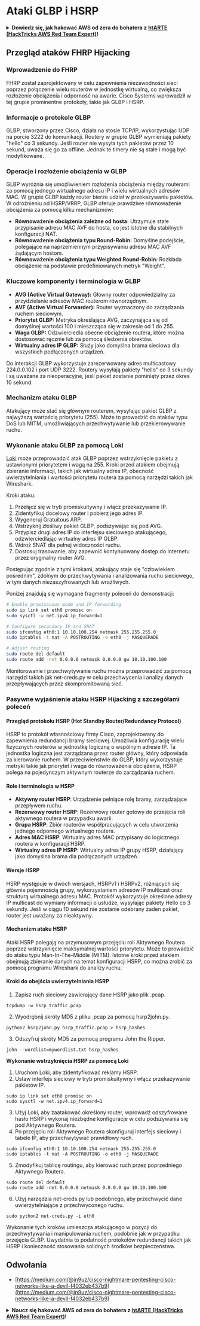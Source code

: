 # Ataki GLBP i HSRP

<details>

<summary><strong>Dowiedz się, jak hakować AWS od zera do bohatera z</strong> <a href="https://training.hacktricks.xyz/courses/arte"><strong>htARTE (HackTricks AWS Red Team Expert)</strong></a><strong>!</strong></summary>

Inne sposoby wsparcia HackTricks:

* Jeśli chcesz zobaczyć swoją **firmę reklamowaną w HackTricks** lub **pobrać HackTricks w formacie PDF**, sprawdź [**SUBSCRIPTION PLANS**](https://github.com/sponsors/carlospolop)!
* Zdobądź [**oficjalne gadżety PEASS & HackTricks**](https://peass.creator-spring.com)
* Odkryj [**Rodzinę PEASS**](https://opensea.io/collection/the-peass-family), naszą kolekcję ekskluzywnych [**NFT**](https://opensea.io/collection/the-peass-family)
* **Dołącz do** 💬 [**grupy Discord**](https://discord.gg/hRep4RUj7f) lub [**grupy telegramowej**](https://t.me/peass) lub **śledź** nas na **Twitterze** 🐦 [**@hacktricks_live**](https://twitter.com/hacktricks_live)**.**
* **Podziel się swoimi sztuczkami hakerskimi, przesyłając PR-y do** [**HackTricks**](https://github.com/carlospolop/hacktricks) i [**HackTricks Cloud**](https://github.com/carlospolop/hacktricks-cloud) github repos.

</details>


## Przegląd ataków FHRP Hijacking

### Wprowadzenie do FHRP
FHRP został zaprojektowany w celu zapewnienia niezawodności sieci poprzez połączenie wielu routerów w jednostkę wirtualną, co zwiększa rozłożenie obciążenia i odporność na awarie. Cisco Systems wprowadził w tej grupie prominentne protokoły, takie jak GLBP i HSRP.

### Informacje o protokole GLBP
GLBP, stworzony przez Cisco, działa na stosie TCP/IP, wykorzystując UDP na porcie 3222 do komunikacji. Routery w grupie GLBP wymieniają pakiety "hello" co 3 sekundy. Jeśli router nie wysyła tych pakietów przez 10 sekund, uważa się go za offline. Jednak te timery nie są stałe i mogą być modyfikowane.

### Operacje i rozłożenie obciążenia w GLBP
GLBP wyróżnia się umożliwieniem rozłożenia obciążenia między routerami za pomocą jednego wirtualnego adresu IP i wielu wirtualnych adresów MAC. W grupie GLBP każdy router bierze udział w przekazywaniu pakietów. W odróżnieniu od HSRP/VRRP, GLBP oferuje prawdziwe równoważenie obciążenia za pomocą kilku mechanizmów:

- **Równoważenie obciążenia zależne od hosta:** Utrzymuje stałe przypisanie adresu MAC AVF do hosta, co jest istotne dla stabilnych konfiguracji NAT.
- **Równoważenie obciążenia typu Round-Robin:** Domyślne podejście, polegające na naprzemiennym przypisywaniu adresu MAC AVF żądającym hostom.
- **Równoważenie obciążenia typu Weighted Round-Robin:** Rozkłada obciążenie na podstawie predefiniowanych metryk "Weight".

### Kluczowe komponenty i terminologia w GLBP
- **AVG (Active Virtual Gateway):** Główny router odpowiedzialny za przydzielanie adresów MAC routerom równorzędnym.
- **AVF (Active Virtual Forwarder):** Router wyznaczony do zarządzania ruchem sieciowym.
- **Priorytet GLBP:** Metryka określająca AVG, zaczynająca się od domyślnej wartości 100 i mieszcząca się w zakresie od 1 do 255.
- **Waga GLBP:** Odzwierciedla obecne obciążenie routera, które można dostosować ręcznie lub za pomocą śledzenia obiektów.
- **Wirtualny adres IP GLBP:** Służy jako domyślna brama sieciowa dla wszystkich podłączonych urządzeń.

Do interakcji GLBP wykorzystuje zarezerwowany adres multicastowy 224.0.0.102 i port UDP 3222. Routery wysyłają pakiety "hello" co 3 sekundy i są uważane za nieoperacyjne, jeśli pakiet zostanie pominięty przez okres 10 sekund.

### Mechanizm ataku GLBP
Atakujący może stać się głównym routerem, wysyłając pakiet GLBP z najwyższą wartością priorytetu (255). Może to prowadzić do ataków typu DoS lub MITM, umożliwiających przechwytywanie lub przekierowywanie ruchu.

### Wykonanie ataku GLBP za pomocą Loki
[Loki](https://github.com/raizo62/loki_on_kali) może przeprowadzić atak GLBP poprzez wstrzyknięcie pakietu z ustawionymi priorytetem i wagą na 255. Kroki przed atakiem obejmują zbieranie informacji, takich jak wirtualny adres IP, obecność uwierzytelniania i wartości priorytetu routera za pomocą narzędzi takich jak Wireshark.

Kroki ataku:
1. Przełącz się w tryb promiskuitywny i włącz przekazywanie IP.
2. Zidentyfikuj docelowy router i pobierz jego adres IP.
3. Wygeneruj Gratuitous ARP.
4. Wstrzyknij złośliwy pakiet GLBP, podszywając się pod AVG.
5. Przypisz drugi adres IP do interfejsu sieciowego atakującego, odzwierciedlając wirtualny adres IP GLBP.
6. Wdroż SNAT dla pełnej widoczności ruchu.
7. Dostosuj trasowanie, aby zapewnić kontynuowany dostęp do Internetu przez oryginalny router AVG.

Postępując zgodnie z tymi krokami, atakujący staje się "człowiekiem pośrednim", zdolnym do przechwytywania i analizowania ruchu sieciowego, w tym danych niezaszyfrowanych lub wrażliwych.

Poniżej znajdują się wymagane fragmenty poleceń do demonstracji:
```bash
# Enable promiscuous mode and IP forwarding
sudo ip link set eth0 promisc on
sudo sysctl -w net.ipv4.ip_forward=1

# Configure secondary IP and SNAT
sudo ifconfig eth0:1 10.10.100.254 netmask 255.255.255.0
sudo iptables -t nat -A POSTROUTING -o eth0 -j MASQUERADE

# Adjust routing
sudo route del default
sudo route add -net 0.0.0.0 netmask 0.0.0.0 gw 10.10.100.100
```
Monitorowanie i przechwytywanie ruchu można przeprowadzić za pomocą narzędzi takich jak net-creds.py w celu przechwycenia i analizy danych przepływających przez skompromitowaną sieć.

### Pasywne wyjaśnienie ataku HSRP Hijacking z szczegółami poleceń

#### Przegląd protokołu HSRP (Hot Standby Router/Redundancy Protocol)
HSRP to protokół własnościowy firmy Cisco, zaprojektowany do zapewnienia redundancji bramy sieciowej. Umożliwia konfigurację wielu fizycznych routerów w jednostkę logiczną o wspólnym adresie IP. Ta jednostka logiczna jest zarządzana przez router główny, który odpowiada za kierowanie ruchem. W przeciwieństwie do GLBP, który wykorzystuje metryki takie jak priorytet i waga do równoważenia obciążenia, HSRP polega na pojedynczym aktywnym routerze do zarządzania ruchem.

#### Role i terminologia w HSRP
- **Aktywny router HSRP**: Urządzenie pełniące rolę bramy, zarządzające przepływem ruchu.
- **Rezerwowy router HSRP**: Rezerwowy router gotowy do przejęcia roli aktywnego routera w przypadku awarii.
- **Grupa HSRP**: Zbiór routerów współpracujących w celu utworzenia jednego odpornego wirtualnego routera.
- **Adres MAC HSRP**: Wirtualny adres MAC przypisany do logicznego routera w konfiguracji HSRP.
- **Wirtualny adres IP HSRP**: Wirtualny adres IP grupy HSRP, działający jako domyślna brama dla podłączonych urządzeń.

#### Wersje HSRP
HSRP występuje w dwóch wersjach, HSRPv1 i HSRPv2, różniących się głównie pojemnością grupy, wykorzystaniem adresów IP multicast oraz strukturą wirtualnego adresu MAC. Protokół wykorzystuje określone adresy IP multicast do wymiany informacji o usłudze, wysyłając pakiety Hello co 3 sekundy. Jeśli w ciągu 10 sekund nie zostanie odebrany żaden pakiet, router jest uważany za nieaktywny.

#### Mechanizm ataku HSRP
Ataki HSRP polegają na przymusowym przejęciu roli Aktywnego Routera poprzez wstrzyknięcie maksymalnej wartości priorytetu. Może to prowadzić do ataku typu Man-In-The-Middle (MITM). Istotne kroki przed atakiem obejmują zbieranie danych na temat konfiguracji HSRP, co można zrobić za pomocą programu Wireshark do analizy ruchu.

#### Kroki do obejścia uwierzytelniania HSRP
1. Zapisz ruch sieciowy zawierający dane HSRP jako plik .pcap.
```shell
tcpdump -w hsrp_traffic.pcap
```
2. Wyodrębnij skróty MD5 z pliku .pcap za pomocą hsrp2john.py.
```shell
python2 hsrp2john.py hsrp_traffic.pcap > hsrp_hashes
```
3. Odszyfruj skróty MD5 za pomocą programu John the Ripper.
```shell
john --wordlist=mywordlist.txt hsrp_hashes
```

**Wykonanie wstrzyknięcia HSRP za pomocą Loki**

1. Uruchom Loki, aby zidentyfikować reklamy HSRP.
2. Ustaw interfejs sieciowy w tryb promiskuitywny i włącz przekazywanie pakietów IP.
```shell
sudo ip link set eth0 promisc on
sudo sysctl -w net.ipv4.ip_forward=1
```
3. Użyj Loki, aby zaatakować określony router, wprowadź odszyfrowane hasło HSRP i wykonaj niezbędne konfiguracje w celu podszywania się pod Aktywnego Routera.
4. Po przejęciu roli Aktywnego Routera skonfiguruj interfejs sieciowy i tabele IP, aby przechwytywać prawidłowy ruch.
```shell
sudo ifconfig eth0:1 10.10.100.254 netmask 255.255.255.0
sudo iptables -t nat -A POSTROUTING -o eth0 -j MASQUERADE
```
5. Zmodyfikuj tablicę routingu, aby kierować ruch przez poprzedniego Aktywnego Routera.
```shell
sudo route del default
sudo route add -net 0.0.0.0 netmask 0.0.0.0 gw 10.10.100.100
```
6. Użyj narzędzia net-creds.py lub podobnego, aby przechwycić dane uwierzytelniające z przechwyconego ruchu.
```shell
sudo python2 net-creds.py -i eth0
```

Wykonanie tych kroków umieszcza atakującego w pozycji do przechwytywania i manipulowania ruchem, podobnie jak w przypadku przejęcia GLBP. Uwydatnia to podatność protokołów redundancji takich jak HSRP i konieczność stosowania solidnych środków bezpieczeństwa.


## Odwołania
- [https://medium.com/@in9uz/cisco-nightmare-pentesting-cisco-networks-like-a-devil-f4032eb437b9](https://medium.com/@in9uz/cisco-nightmare-pentesting-cisco-networks-like-a-devil-f4032eb437b9)


<details>

<summary><strong>Naucz się hakować AWS od zera do bohatera z</strong> <a href="https://training.hacktricks.xyz/courses/arte"><strong>htARTE (HackTricks AWS Red Team Expert)</strong></a><strong>!</strong></summary>

Inne sposoby wsparcia HackTricks:

* Jeśli chcesz zobaczyć **reklamę swojej firmy w HackTricks** lub **pobrać HackTricks w formacie PDF**, sprawdź [**PLAN SUBSKRYPCJI**](https://github.com/sponsors/carlospolop)!
* Zdobądź [**oficjalne gadżety PEASS & HackTricks**](https://peass.creator-spring.com)
* Odkryj [**Rodzinę PEASS**](https://opensea.io/collection/the-peass-family), naszą kolekcję ekskluzywnych [**NFT**](https://opensea.io/collection/the-peass-family)
* **Dołącz do** 💬 [**grupy Discord**](https://discord.gg/hRep4RUj7f) lub [**grupy telegramowej**](https://t.me/peass) lub **śledź** nas na **Twitterze** 🐦 [**@hacktricks_live**](https://twitter.com/hacktricks_live)**.**
* **Podziel się swoimi trikami hakerskimi, przesyłając PR do** [**HackTricks**](https://github.com/carlospolop/hacktricks) i [**HackTricks Cloud**](https://github.com/carlospolop/hacktricks-cloud) github repos.

</details>
